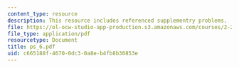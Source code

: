 ```yaml
---
content_type: resource
description: This resource includes referenced supplementry problems.
file: https://ol-ocw-studio-app-production.s3.amazonaws.com/courses/2-20-marine-hydrodynamics-13-021-spring-2005/c665188f46700dc30a8eb4fb8b30853e_ps_6.pdf
file_type: application/pdf
resourcetype: Document
title: ps_6.pdf
uid: c665188f-4670-0dc3-0a8e-b4fb8b30853e
---
```

